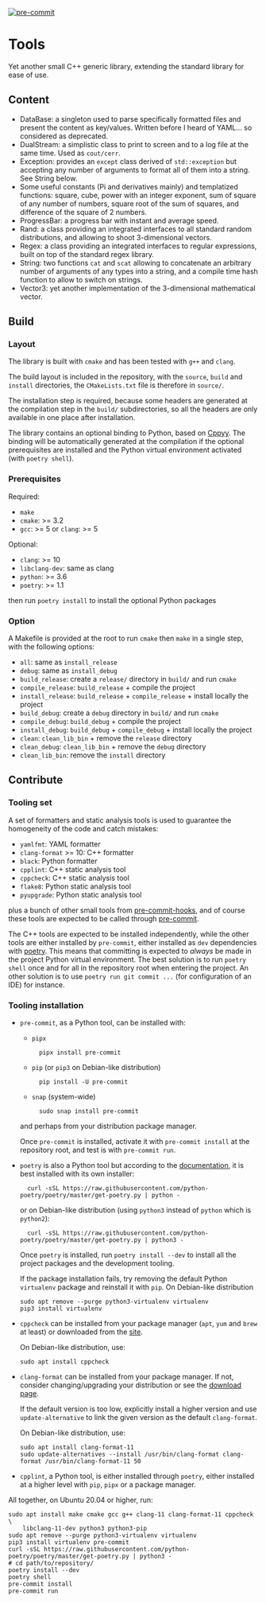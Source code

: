 <!-- [![Code style: black](https://img.shields.io/badge/code%20style-black-000000.svg)](https://github.com/psf/black) -->
[![pre-commit](https://img.shields.io/badge/pre--commit-enabled-brightgreen?logo=pre-commit&logoColor=white)](https://github.com/pre-commit/pre-commit)

# Tools
Yet another small C++ generic library, extending the standard library for ease
of use.

## Content
- DataBase: a singleton used to parse specifically formatted files and present
  the content as key/values.
  Written before I heard of YAML... so considered as deprecated.
- DualStream: a simplistic class to print to screen and to a log file at the
  same time. Used as `cout/cerr`.
- Exception: provides an `except` class derived of `std::exception` but
  accepting any number of arguments to format all of them into a string.
  See String below.
- Some useful constants (Pi and derivatives mainly) and templatized functions:
  square, cube, power with an integer exponent, sum of square of any number of
  numbers, square root of the sum of squares, and difference of the square of
  2 numbers.
- ProgressBar: a progress bar with instant and average speed.
- Rand: a class providing an integrated interfaces to all standard random
  distributions, and allowing to shoot 3-dimensional vectors.
- Regex: a class providing an integrated interfaces to regular expressions,
  built on top of the standard regex library.
- String: two functions `cat` and `scat` allowing to concatenate an arbitrary
  number of arguments of any types into a string, and a compile time hash
  function to allow to switch on strings.
- Vector3: yet another implementation of the 3-dimensional mathematical vector.

## Build
### Layout
The library is built with `cmake` and has been tested with `g++` and `clang`.

The build layout is included in the repository, with the `source`, `build` and
`install` directories, the `CMakeLists.txt` file is therefore in `source/`.

The installation step is required, because some headers are generated
at the compilation step in the `build/` subdirectories, so all the headers
are only available in one place after installation.

The library contains an optional binding to Python, based on
[Cppyy](https://cppyy.readthedocs.io). The binding will be automatically generated
at the compilation if the optional prerequisites are installed and the Python
virtual environment activated (with `poetry shell`).

### Prerequisites
Required:

- `make`
- `cmake`: >= 3.2
- `gcc`: >= 5 or `clang`: >= 5

Optional:

- `clang`: >= 10
- `libclang-dev`: same as clang
- `python`: >= 3.6
- `poetry`: >= 1.1

then run `poetry install` to install the optional Python packages

### Option
A Makefile is provided at the root to run `cmake` then `make` in a single step,
with the following options:

- `all`: same as `install_release`
- `debug`: same as `install_debug`
- `build_release`: create a `release/` directory in `build/` and run `cmake`
- `compile_release`: `build_release` + compile the project
- `install_release`: `build_release` + `compile_release` + install locally the project
- `build_debug`: create a `debug` directory in `build/` and run `cmake`
- `compile_debug`: `build_debug` + compile the project
- `install_debug`: `build_debug` + `compile_debug` + install locally the project
- `clean`: `clean_lib_bin` + remove the `release` directory
- `clean_debug`: `clean_lib_bin` + remove the `debug` directory
- `clean_lib_bin`: remove the `install` directory

## Contribute
### Tooling set
A set of formatters and static analysis tools is used to guarantee the homogeneity
of the code and catch mistakes:

- `yamlfmt`: YAML formatter
- `clang-format` >= 10: C++ formatter
- `black`: Python formatter
- `cpplint`: C++ static analysis tool
- `cppcheck`: C++ static analysis tool
- `flake8`: Python static analysis tool
- `pyupgrade`: Python static analysis tool

plus a bunch of other small tools from
[pre-commit-hooks](https://github.com/pre-commit/pre-commit-hooks), and of course
these tools are expected to be called through [pre-commit](https://pre-commit.com/).

The C++ tools are expected to be installed independently, while the other tools
are either installed by `pre-commit`, either installed as `dev` dependencies with
[poetry](https://python-poetry.org/). This means that committing is expected
to *always* be made in the project Python virtual environment. The best solution is
to run `poetry shell` once and for all in the repository root when entering the project.
An other solution is to use `poetry run git commit ...` (for configuration of an IDE)
for instance.

### Tooling installation
- `pre-commit`, as a Python tool, can be installed with:

  - `pipx`

          pipx install pre-commit

  - `pip` (or `pip3` on Debian-like distribution)

          pip install -U pre-commit

  - `snap` (system-wide)

          sudo snap install pre-commit

  and perhaps from your distribution package manager.

  Once `pre-commit` is installed, activate it with `pre-commit install` at the
  repository root, and test is with `pre-commit run`.

- `poetry` is also a Python tool but according to the
  [documentation](https://python-poetry.org/docs/#installation), it is best
  installed with its own installer:

        curl -sSL https://raw.githubusercontent.com/python-poetry/poetry/master/get-poetry.py | python -

  or on Debian-like distribution (using `python3` instead of `python` which is
  `python2`):

        curl -sSL https://raw.githubusercontent.com/python-poetry/poetry/master/get-poetry.py | python3 -

  Once `poetry` is installed, run `poetry install --dev` to install all the project
  packages and the development tooling.

  If the package installation fails, try removing the default Python `virtualenv`
  package and reinstall it with `pip`. On Debian-like distribution

      sudo apt remove --purge python3-virtualenv virtualenv
      pip3 install virtualenv

- `cppcheck` can be installed from your package manager (`apt`, `yum` and `brew` at
  least) or downloaded from the [site](http://cppcheck.sourceforge.net/#download).

  On Debian-like distribution, use:

      sudo apt install cppcheck

- `clang-format` can be installed from your package manager. If not, consider
  changing/upgrading your distribution or see the
  [download page](https://releases.llvm.org/download.html).

  If the default version is too low, explicitly install a higher version and use
  `update-alternative` to link the given version as the default `clang-format`.

  On Debian-like distribution, use:

      sudo apt install clang-format-11
      sudo update-alternatives --install /usr/bin/clang-format clang-format /usr/bin/clang-format-11 50

- `cpplint`, a Python tool, is either installed through `poetry`, either installed
  at a higher level with `pip`, `pipx` or a package manager.

All together, on Ubuntu 20.04 or higher, run:

    sudo apt install make cmake gcc g++ clang-11 clang-format-11 cppcheck \
        libclang-11-dev python3 python3-pip
    sudo apt remove --purge python3-virtualenv virtualenv
    pip3 install virtualenv pre-commit
    curl -sSL https://raw.githubusercontent.com/python-poetry/poetry/master/get-poetry.py | python3 -
    # cd path/to/repository/
    poetry install --dev
    poetry shell
    pre-commit install
    pre-commit run
